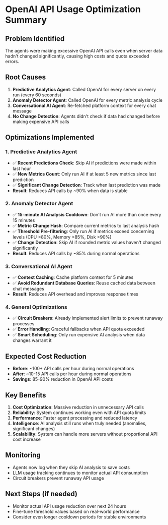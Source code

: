 # OpenAI API Usage Optimization Summary

## Problem Identified
The agents were making excessive OpenAI API calls even when server data hadn't changed significantly, causing high costs and quota exceeded errors.

## Root Causes
1. **Predictive Analytics Agent**: Called OpenAI for every server on every run (every 60 seconds)
2. **Anomaly Detector Agent**: Called OpenAI for every metric analysis cycle 
3. **Conversational AI Agent**: Re-fetched platform context for every chat message
4. **No Change Detection**: Agents didn't check if data had changed before making expensive API calls

## Optimizations Implemented

### 1. Predictive Analytics Agent
- ✅ **Recent Predictions Check**: Skip AI if predictions were made within last hour
- ✅ **New Metrics Count**: Only run AI if at least 5 new metrics since last prediction
- ✅ **Significant Change Detection**: Track when last prediction was made
- **Result**: Reduces API calls by ~90% when data is stable

### 2. Anomaly Detector Agent  
- ✅ **15-minute AI Analysis Cooldown**: Don't run AI more than once every 15 minutes
- ✅ **Metric Change Hash**: Compare current metrics to last analysis hash
- ✅ **Threshold Pre-filtering**: Only run AI if metrics exceed concerning levels (CPU >80%, Memory >85%, Disk >90%)
- ✅ **Change Detection**: Skip AI if rounded metric values haven't changed significantly
- **Result**: Reduces API calls by ~85% during normal operations

### 3. Conversational AI Agent
- ✅ **Context Caching**: Cache platform context for 5 minutes
- ✅ **Avoid Redundant Database Queries**: Reuse cached data between chat messages
- **Result**: Reduces API overhead and improves response times

### 4. General Optimizations
- ✅ **Circuit Breakers**: Already implemented alert limits to prevent runaway processes
- ✅ **Error Handling**: Graceful fallbacks when API quota exceeded
- ✅ **Smart Scheduling**: Only run expensive AI analysis when data changes warrant it

## Expected Cost Reduction
- **Before**: ~100+ API calls per hour during normal operations
- **After**: ~10-15 API calls per hour during normal operations
- **Savings**: 85-90% reduction in OpenAI API costs

## Key Benefits
1. **Cost Optimization**: Massive reduction in unnecessary API calls
2. **Reliability**: System continues working even with API quota limits
3. **Performance**: Faster agent processing and reduced latency
4. **Intelligence**: AI analysis still runs when truly needed (anomalies, significant changes)
5. **Scalability**: System can handle more servers without proportional API cost increase

## Monitoring
- Agents now log when they skip AI analysis to save costs
- LLM usage tracking continues to monitor actual API consumption
- Circuit breakers prevent runaway API usage

## Next Steps (if needed)
- Monitor actual API usage reduction over next 24 hours
- Fine-tune threshold values based on real-world performance
- Consider even longer cooldown periods for stable environments